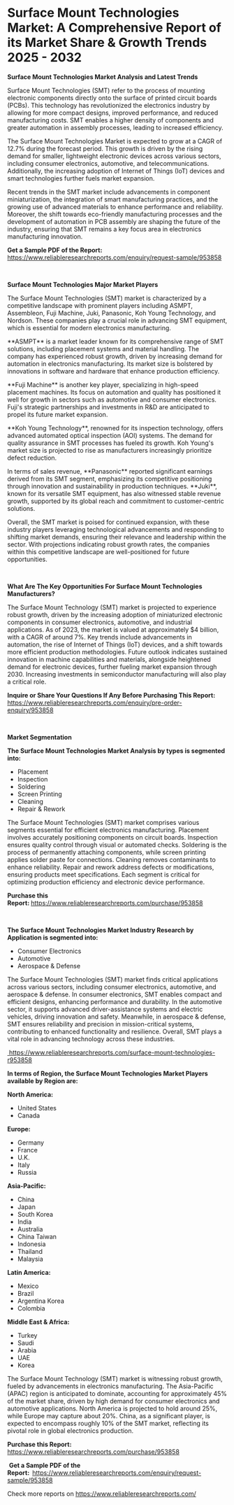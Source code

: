<p><h1>Surface Mount Technologies Market: A Comprehensive Report of its Market Share & Growth Trends 2025 - 2032</h1></p><p><strong>Surface Mount Technologies Market Analysis and Latest Trends</strong></p>
<p><p>Surface Mount Technologies (SMT) refer to the process of mounting electronic components directly onto the surface of printed circuit boards (PCBs). This technology has revolutionized the electronics industry by allowing for more compact designs, improved performance, and reduced manufacturing costs. SMT enables a higher density of components and greater automation in assembly processes, leading to increased efficiency.</p><p>The Surface Mount Technologies Market is expected to grow at a CAGR of 12.7% during the forecast period. This growth is driven by the rising demand for smaller, lightweight electronic devices across various sectors, including consumer electronics, automotive, and telecommunications. Additionally, the increasing adoption of Internet of Things (IoT) devices and smart technologies further fuels market expansion.</p><p>Recent trends in the SMT market include advancements in component miniaturization, the integration of smart manufacturing practices, and the growing use of advanced materials to enhance performance and reliability. Moreover, the shift towards eco-friendly manufacturing processes and the development of automation in PCB assembly are shaping the future of the industry, ensuring that SMT remains a key focus area in electronics manufacturing innovation.</p></p>
<p><strong>Get a Sample PDF of the Report:&nbsp;</strong> <a href="https://www.reliableresearchreports.com/enquiry/request-sample/953858?utm_campaign=2283&utm_medium=2&utm_source=Github&utm_content=ia&utm_term=07032025&utm_id=surface-mount-technologies">https://www.reliableresearchreports.com/enquiry/request-sample/953858</a></p>
<p>&nbsp;</p>
<p><strong>Surface Mount Technologies Major Market Players</strong></p>
<p><p>The Surface Mount Technologies (SMT) market is characterized by a competitive landscape with prominent players including ASMPT, Assembleon, Fuji Machine, Juki, Panasonic, Koh Young Technology, and Nordson. These companies play a crucial role in advancing SMT equipment, which is essential for modern electronics manufacturing.</p><p>**ASMPT** is a market leader known for its comprehensive range of SMT solutions, including placement systems and material handling. The company has experienced robust growth, driven by increasing demand for automation in electronics manufacturing. Its market size is bolstered by innovations in software and hardware that enhance production efficiency.</p><p>**Fuji Machine** is another key player, specializing in high-speed placement machines. Its focus on automation and quality has positioned it well for growth in sectors such as automotive and consumer electronics. Fuji's strategic partnerships and investments in R&D are anticipated to propel its future market expansion.</p><p>**Koh Young Technology**, renowned for its inspection technology, offers advanced automated optical inspection (AOI) systems. The demand for quality assurance in SMT processes has fueled its growth. Koh Young's market size is projected to rise as manufacturers increasingly prioritize defect reduction.</p><p>In terms of sales revenue, **Panasonic** reported significant earnings derived from its SMT segment, emphasizing its competitive positioning through innovation and sustainability in production techniques. **Juki**, known for its versatile SMT equipment, has also witnessed stable revenue growth, supported by its global reach and commitment to customer-centric solutions.</p><p>Overall, the SMT market is poised for continued expansion, with these industry players leveraging technological advancements and responding to shifting market demands, ensuring their relevance and leadership within the sector. With projections indicating robust growth rates, the companies within this competitive landscape are well-positioned for future opportunities.</p></p>
<p>&nbsp;</p>
<p><strong>What Are The Key Opportunities For Surface Mount Technologies Manufacturers?</strong></p>
<p><p>The Surface Mount Technology (SMT) market is projected to experience robust growth, driven by the increasing adoption of miniaturized electronic components in consumer electronics, automotive, and industrial applications. As of 2023, the market is valued at approximately $4 billion, with a CAGR of around 7%. Key trends include advancements in automation, the rise of Internet of Things (IoT) devices, and a shift towards more efficient production methodologies. Future outlook indicates sustained innovation in machine capabilities and materials, alongside heightened demand for electronic devices, further fueling market expansion through 2030. Increasing investments in semiconductor manufacturing will also play a critical role.</p></p>
<p><strong>Inquire or Share Your Questions If Any Before Purchasing This Report:</strong> <a href="https://www.reliableresearchreports.com/enquiry/pre-order-enquiry/953858?utm_campaign=2283&utm_medium=2&utm_source=Github&utm_content=ia&utm_term=07032025&utm_id=surface-mount-technologies">https://www.reliableresearchreports.com/enquiry/pre-order-enquiry/953858</a></p>
<p>&nbsp;</p>
<p><strong>Market Segmentation</strong></p>
<p><strong>The Surface Mount Technologies Market Analysis by types is segmented into:</strong></p>
<p><ul><li>Placement</li><li>Inspection</li><li>Soldering</li><li>Screen Printing</li><li>Cleaning</li><li>Repair & Rework</li></ul></p>
<p><p>The Surface Mount Technologies (SMT) market comprises various segments essential for efficient electronics manufacturing. Placement involves accurately positioning components on circuit boards. Inspection ensures quality control through visual or automated checks. Soldering is the process of permanently attaching components, while screen printing applies solder paste for connections. Cleaning removes contaminants to enhance reliability. Repair and rework address defects or modifications, ensuring products meet specifications. Each segment is critical for optimizing production efficiency and electronic device performance.</p></p>
<p><strong>Purchase this Report:&nbsp;</strong><a href="https://www.reliableresearchreports.com/purchase/953858?utm_campaign=2283&utm_medium=2&utm_source=Github&utm_content=ia&utm_term=07032025&utm_id=surface-mount-technologies">https://www.reliableresearchreports.com/purchase/953858</a></p>
<p>&nbsp;</p>
<p><strong>The Surface Mount Technologies Market Industry Research by Application is segmented into:</strong></p>
<p><ul><li>Consumer Electronics</li><li>Automotive</li><li>Aerospace & Defense</li></ul></p>
<p><p>The Surface Mount Technologies (SMT) market finds critical applications across various sectors, including consumer electronics, automotive, and aerospace & defense. In consumer electronics, SMT enables compact and efficient designs, enhancing performance and durability. In the automotive sector, it supports advanced driver-assistance systems and electric vehicles, driving innovation and safety. Meanwhile, in aerospace & defense, SMT ensures reliability and precision in mission-critical systems, contributing to enhanced functionality and resilience. Overall, SMT plays a vital role in advancing technology across these industries.</p></p>
<p><a href="https://www.reliableresearchreports.com/surface-mount-technologies-r953858?utm_campaign=2283&utm_medium=2&utm_source=Github&utm_content=ia&utm_term=07032025&utm_id=surface-mount-technologies">&nbsp;https://www.reliableresearchreports.com/surface-mount-technologies-r953858</a></p>
<p><strong>In terms of Region, the Surface Mount Technologies Market Players available by Region are:</strong></p>
<p>
    <p> <strong> North America: </strong>
        <ul>
            <li>United States</li>
            <li>Canada</li>
        </ul>
        </p> 
    <p> <strong> Europe: </strong>
        <ul>
            <li>Germany</li>
            <li>France</li>
            <li>U.K.</li>
            <li>Italy</li>
            <li>Russia</li>
        </ul>
        </p> 
    <p> <strong> Asia-Pacific: </strong>
        <ul>
            <li>China</li>
            <li>Japan</li>
            <li>South Korea</li>
            <li>India</li>
            <li>Australia</li>
            <li>China Taiwan</li>
            <li>Indonesia</li>
            <li>Thailand</li>
            <li>Malaysia</li>
        </ul>
        </p> 
    <p> <strong> Latin America: </strong>
        <ul>
            <li>Mexico</li>
            <li>Brazil</li>
            <li>Argentina Korea</li>
            <li>Colombia</li>
        </ul>
        </p> 
    <p> <strong> Middle East & Africa: </strong>
        <ul>
            <li>Turkey</li>
            <li>Saudi</li>
            <li>Arabia</li>
            <li>UAE</li>
            <li>Korea</li>
        </ul>
    </p>
    </p>
<p><p>The Surface Mount Technology (SMT) market is witnessing robust growth, fueled by advancements in electronics manufacturing. The Asia-Pacific (APAC) region is anticipated to dominate, accounting for approximately 45% of the market share, driven by high demand for consumer electronics and automotive applications. North America is projected to hold around 25%, while Europe may capture about 20%. China, as a significant player, is expected to encompass roughly 10% of the SMT market, reflecting its pivotal role in global electronics production.</p></p>
<p><strong>Purchase this Report: </strong><a href="https://www.reliableresearchreports.com/purchase/953858?utm_campaign=2283&utm_medium=2&utm_source=Github&utm_content=ia&utm_term=07032025&utm_id=surface-mount-technologies">https://www.reliableresearchreports.com/purchase/953858</a></p>
<p>&nbsp;<strong>Get a Sample PDF of the Report:&nbsp;&nbsp;</strong><a href="https://www.reliableresearchreports.com/enquiry/request-sample/953858?utm_campaign=2283&utm_medium=2&utm_source=Github&utm_content=ia&utm_term=07032025&utm_id=surface-mount-technologies">https://www.reliableresearchreports.com/enquiry/request-sample/953858</a></p>
<p><strong></strong></p>
<p>Check more reports on <a href="https://www.reliableresearchreports.com/?utm_campaign=2283&utm_medium=2&utm_source=Github&utm_content=ia&utm_term=07032025&utm_id=surface-mount-technologies">https://www.reliableresearchreports.com/</a></p>